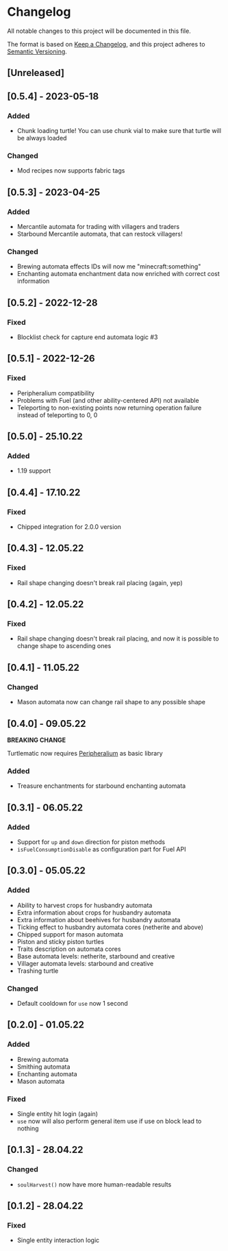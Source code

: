 # Changelog
All notable changes to this project will be documented in this file.

The format is based on [Keep a Changelog](https://keepachangelog.com/en/1.0.0/),
and this project adheres to [Semantic Versioning](https://semver.org/spec/v2.0.0.html).

## [Unreleased]

## [0.5.4] - 2023-05-18

### Added

- Chunk loading turtle! You can use chunk vial to make sure that turtle will be always loaded

### Changed

- Mod recipes now supports fabric tags

## [0.5.3] - 2023-04-25

### Added
- Mercantile automata for trading with villagers and traders
- Starbound Mercantile automata, that can restock villagers!

### Changed

- Brewing automata effects IDs will now me "minecraft:something"
- Enchanting automata enchantment data now enriched with correct cost information

## [0.5.2] - 2022-12-28
### Fixed
- Blocklist check for capture end automata logic #3

## [0.5.1] - 2022-12-26
### Fixed
- Peripheralium compatibility
- Problems with Fuel (and other ability-centered API) not available
- Teleporting to non-existing points now returning operation failure instead of teleporting to 0, 0

## [0.5.0] - 25.10.22
### Added
- 1.19 support

## [0.4.4] - 17.10.22
### Fixed
- Chipped integration for 2.0.0 version

## [0.4.3] - 12.05.22
### Fixed
- Rail shape changing doesn't break rail placing (again, yep)

## [0.4.2] - 12.05.22
### Fixed
- Rail shape changing doesn't break rail placing, and now it is possible to change shape to ascending ones

## [0.4.1] - 11.05.22
### Changed
- Mason automata now can change rail shape to any possible shape

## [0.4.0] - 09.05.22

**BREAKING CHANGE**

Turtlematic now requires [Peripheralium](https://www.curseforge.com/minecraft/mc-mods/peripheralium/) as basic library
### Added
- Treasure enchantments for starbound enchanting automata

## [0.3.1] - 06.05.22
### Added
- Support for `up` and `down` direction for piston methods
- `isFuelConsumptionDisable` as configuration part for Fuel API

## [0.3.0] - 05.05.22
### Added
- Ability to harvest crops for husbandry automata
- Extra information about crops for husbandry automata
- Extra information about beehives for husbandry automata
- Ticking effect to husbandry automata cores (netherite and above)
- Chipped support for mason automata
- Piston and sticky piston turtles
- Traits description on automata cores
- Base automata levels: netherite, starbound and creative
- Villager automata levels: starbound and creative
- Trashing turtle

### Changed
- Default cooldown for `use` now 1 second

## [0.2.0] - 01.05.22
### Added
- Brewing automata
- Smithing automata
- Enchanting automata
- Mason automata

### Fixed
- Single entity hit login (again)
- `use` now will also perform general item use if use on block lead to nothing

## [0.1.3] - 28.04.22
### Changed
- `soulHarvest()` now have more human-readable results

## [0.1.2] - 28.04.22
### Fixed
- Single entity interaction logic